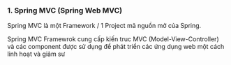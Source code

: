 ### 1. Spring MVC (Spring Web MVC)
  Spring MVC là một Framework / 1 Project mã nguồn mở của Spring.

  Spring MVC Framewrok cung cấp kiến truc MVC (Model-View-Controller) và các component được sử dụng để phát triển các ứng dụng web một cách linh hoạt và giảm sư
